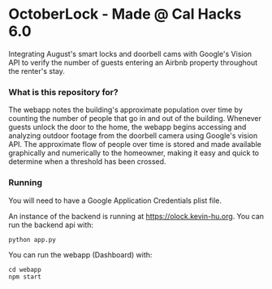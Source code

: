 # OctoberLock - Made @ Cal Hacks 6.0 #

Integrating August's smart locks and doorbell cams with Google's Vision API to verify the number of guests entering an Airbnb property throughout the renter's stay.

### What is this repository for? ###

The webapp notes the building's approximate population over time by counting the number of people that go in and out of the building. Whenever guests unlock the door to the home, the webapp begins accessing and analyzing outdoor footage from the doorbell camera using Google's vision API. The approximate flow of people over time is stored and made available graphically and numerically to the homeowner, making it easy and quick to determine when a threshold has been crossed.

### Running ###

You will need to have a Google Application Credentials plist file.

An instance of the backend is running at https://olock.kevin-hu.org. You can run the backend api with:

```
python app.py
```

You can run the webapp (Dashboard) with:

```
cd webapp
npm start
```
